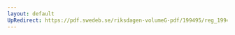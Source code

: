 ```yaml
---
layout: default
UpRedirect: https://pdf.swedeb.se/riksdagen-volumeG-pdf/199495/reg_199495/reg_199495_0154.pdf
---
```

